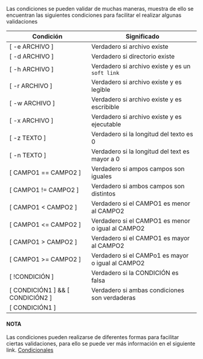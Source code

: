 Las condiciones se pueden validar de muchas maneras, muestra de ello se encuentran las siguientes condiciones para facilitar el realizar algunas validaciones

Condición | Significado
--- | ---
[ -e ARCHIVO ] | Verdadero si archivo existe
[ -d ARCHIVO ] | Verdadero si directorio existe
[ -h ARCHIVO ] | Verdadero si archivo existe y es un `soft link`
[ -r ARCHIVO ] | Verdadero si archivo existe y es legible
[ -w ARCHIVO ] | Verdadero si archivo existe y es escribible
[ -x ARCHIVO ] | Verdadero si archivo existe y es ejecutable
[ -z TEXTO ] | Verdadero si la longitud del texto es 0
[ -n TEXTO ]  | Verdadero si la longitud del text es mayor a 0
[ CAMPO1 == CAMPO2 ] | Verdadero si ampos campos son iguales
[ CAMPO1 != CAMPO2 ] | Verdadero si ambos campos son distintos
[ CAMPO1 < CAMPO2 ] | Verdadero si el CAMPO1 es menor al CAMPO2
[ CAMPO1 <= CAMPO2 ] | Verdadero si el CAMPO1 es menor o igual al CAMPO2
[ CAMPO1 > CAMPO2 ] | Verdadero si el CAMPO1 es mayor al CAMPO2
[ CAMPO1 >= CAMPO2 ] | Verdadero si el CAMPo1 es mayor o igual al CAMPO2
[ !CONDICIÓN ] | Verdadero si la CONDICIÓN es falsa
[ CONDICIÓN1 ] && [ CONDICIÓN2 ] | Verdadero si ambas condiciones son verdaderas
[ CONDICIÓN1 ] || [ CONDICIÓN2 ] | Verdadero si una o ambas condiciones son verdaderas

#### NOTA
Las condiciones pueden realizarse de diferentes formas para facilitar ciertas validaciones, para ello se puede ver más información en el siguiente link.
[Condicionales](https://tldp.org/LDP/Bash-Beginners-Guide/html/sect_07_01.html#sect_07_01_01)
